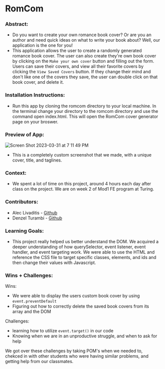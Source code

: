 # RomCom  

### Abstract:
[//]: <> (Briefly describe what you built and its features. What problem is the app solving? How does this application solve that problem?)
- Do you want to create your own romance book cover? Or are you an author and need quick ideas on what to write your book about? Well, our application is the one for you! 
- This application allows the user to create a randomly generated romance book cover. The user can also create they're own book cover by clicking on the `Make your own cover` button and filling out the form. Users can save their covers, and view all their favorite covers by clicking the `View Saved Covers` button. If they change their mind and don't like one of the covers they save, the user can double click on that book cover, and delete it.
### Installation Instructions:
[//]: <> (What steps does a person have to take to get your app cloned down and running?)
- Run this app by cloning the romcom directory to your local machine.  In the terminal change your directory to the romcom directory and use the command open index.html.  This will open the RomCom cover generator page on your broswer.
### Preview of App:
[//]: <> (Provide ONE gif or screenshot of your application - choose the "coolest" piece of functionality to show off.)
![Screen Shot 2023-03-31 at 7 11 49 PM](https://user-images.githubusercontent.com/122255250/229258507-9c89e0fc-eb6a-48ba-9f6d-3e59c02b557c.png)
- This is a completely custom screenshot that we made, with a unique cover, title, and taglines.
### Context:
[//]: <> (Give some context for the project here. How long did you have to work on it? How far into the Turing program are you?)
- We spent a lot of time on this project, around 4 hours each day after class on the project.  We are on week 2 of Mod1 FE program at Turing.
### Contributors:
[//]: <> (Who worked on this application? Link to their GitHubs.)
- Alec Livaditis - [Github](https://github.com/alivaditis) 
- Denzel Turambi - [Github](https://github.com/Denzel-Turambi)
### Learning Goals:
[//]: <> (What were the learning goals of this project? What tech did you work with?)
- This project really helped us better understand the DOM.  We acquired a deeper understanding of how querySelector, event listener, event handler, and event targeting work.  We were able to use the HTML and reference the CSS file to target specific classes, elements, and ids and then change their values with Javascript.
### Wins + Challenges:
[//]: <> (What are 2-3 wins you have from this project? What were some challenges you faced - and how did you get over them?)
Wins:
- We were able to display the users custom book cover by using `event.preventDefault`
- Figuring out how to correctly delete the saved book covers from its array and the DOM

Challenges:
- learning how to utilize `event.target()` in our code
- Knowing when we are in an unproductive struggle, and when to ask for help

We got over these challenges by taking POM's when we needed to, chekced in with other students who were having similar problems, and getting help from our classmates.